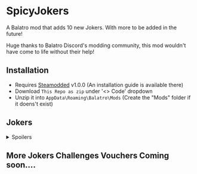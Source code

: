 # SpicyJokers

A Balatro mod that adds 10 new Jokers. With more to be added in the future!

Huge thanks to Balatro Discord's modding community, this mod wouldn't have come to life without their help!

## Installation
- Requires [Steamodded](https://github.com/Steamopollys/Steamodded/) v1.0.0 (An installation guide is available there)
- Download `This Repo as zip` under '<> Code' dropdown
- Unzip it into `AppData\Roaming\Balatro\Mods` (Create the "Mods" folder if it doens't exist)

## Jokers

<details>
  <summary>Spoilers</summary>
  <br>

  | Joker | Rarity | Effect | 
  | :---: | :---: | :---: |
  | <b>Edward Gun</b> Uncommon | X3 mult on first hand of round |
  | <b>Business Joker</b> | Common | Creates a Hermit Tarot if round won in 1 hand |
  | <b>Lucky Seven</b> | Uncommon | All Scored cards played with a 7 become lucky |
  | <b>Saggittarius A*</b> | Uncommon | When blind is selected destroy a random joker and create a black hole card |
  | <b>Joker Squad</b> | Common | +30 Chips for each joker card|
  | <b>Antimatter Joker</b> | Rare | +2 Joker Slots|
  | <b>Misfire</b> | Common | 1 in 5 chance for x5 mult |
  | <b>Gnarled Throne</b>| Common | +1 Mult for each card sold |
  | <b>Shocked and Rattled</b>  | Common | +5 Mult if discarded hand is hand specified <br>changes at the end of the roundd<br>(ex: Four of a Kind on 1 round then pair on next ) |
  | <b>Sisyphus</b> | Common | Stone Cards give X1.5 Mult |
</details>

## More Jokers Challenges Vouchers Coming soon....